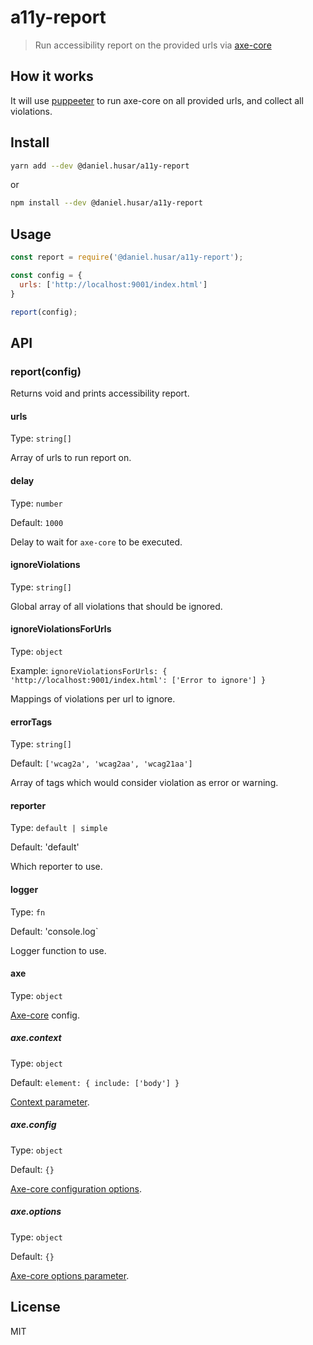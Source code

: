 # a11y-report
> Run accessibility report on the provided urls via [axe-core](https://github.com/dequelabs/axe-core)

## How it works
It will use [puppeeter](https://github.com/GoogleChrome/puppeteer) to run axe-core on all provided urls, and collect all violations.

## Install

```sh
yarn add --dev @daniel.husar/a11y-report
```
or
```sh
npm install --dev @daniel.husar/a11y-report
```

## Usage

```js
const report = require('@daniel.husar/a11y-report');

const config = {
  urls: ['http://localhost:9001/index.html']
}

report(config);
```

## API

### report(config)

Returns void and prints accessibility report.

#### urls

Type: `string[]`

Array of urls to run report on.

#### delay

Type: `number`

Default: `1000`

Delay to wait for `axe-core` to be executed.

#### ignoreViolations

Type: `string[]`

Global array of all violations that should be ignored.

#### ignoreViolationsForUrls

Type: `object`

Example: `ignoreViolationsForUrls: { 'http://localhost:9001/index.html': ['Error to ignore'] }`

Mappings of violations per url to ignore.

#### errorTags

Type: `string[]`

Default: `['wcag2a', 'wcag2aa', 'wcag21aa']`

Array of tags which would consider violation as error or warning.

#### reporter

Type: `default | simple`

Default: 'default'

Which reporter to use.

#### logger

Type: `fn`

Default: 'console.log`

Logger function to use.

#### axe

Type: `object`

[Axe-core](https://github.com/dequelabs/axe-core) config.

##### axe.context
Type: `object`

Default: `element: { include: ['body'] }`

[Context parameter](https://github.com/dequelabs/axe-core/blob/develop/doc/API.md#context-parameter).

##### axe.config
Type: `object`

Default: `{}`

[Axe-core configuration options](https://github.com/dequelabs/axe-core/blob/develop/doc/API.md#parameters-1).

##### axe.options
Type: `object`

Default: `{}`

[Axe-core options parameter](https://github.com/dequelabs/axe-core/blob/develop/doc/API.md#options-parameter).

## License
MIT
